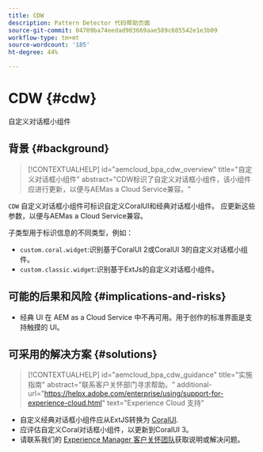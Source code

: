 ```yaml
---
title: CDW
description: Pattern Detector 代码帮助页面
source-git-commit: 04709ba74eedad903669aae589c605542e1e3b09
workflow-type: tm+mt
source-wordcount: '185'
ht-degree: 44%

---
```


# CDW {#cdw}

自定义对话框小组件

## 背景 {#background}

>[!CONTEXTUALHELP]
>id="aemcloud_bpa_cdw_overview"
>title="自定义对话框小组件"
>abstract="CDW标识了自定义对话框小组件，该小组件应进行更新，以便与AEMas a Cloud Service兼容。"

`CDW`  自定义对话框小组件可标识自定义CoralUI和经典对话框小组件。 应更新这些参数，以便与AEMas a Cloud Service兼容。

子类型用于标识信息的不同类型，例如：

* `custom.coral.widget`:识别基于CoralUI 2或CoralUI 3的自定义对话框小组件。
* `custom.classic.widget`:识别基于ExtJs的自定义对话框小组件。

## 可能的后果和风险 {#implications-and-risks}

* 经典 UI 在 AEM as a Cloud Service 中不再可用。用于创作的标准界面是支持触摸的 UI。

## 可采用的解决方案 {#solutions}

>[!CONTEXTUALHELP]
>id="aemcloud_bpa_cdw_guidance"
>title="实施指南"
>abstract="联系客户关怀部门寻求帮助。"
>additional-url="https://helpx.adobe.com/enterprise/using/support-for-experience-cloud.html" text="Experience Cloud 支持"

* 自定义经典对话框小组件应从ExtJS转换为 [CoralUI](https://developer.adobe.com/experience-manager/reference-materials/6-5/coral-ui/coralui3/getting-started.html).
* 应评估自定义Coral对话框小组件，以更新到CoralUI 3。
* 请联系我们的 [Experience Manager 客户关怀团队](https://helpx.adobe.com/cn/enterprise/using/support-for-experience-cloud.html)获取说明或解决问题。
